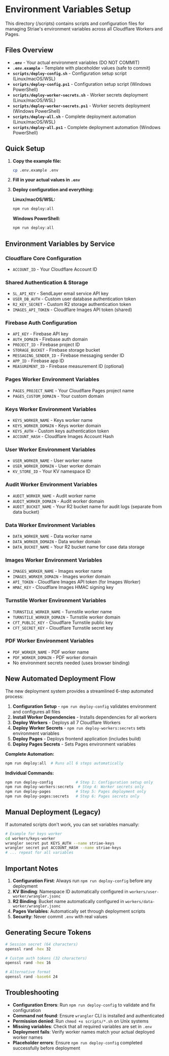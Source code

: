 # Environment Variables Setup

This directory (/scripts) contains scripts and configuration files for managing Striae's environment variables across all Cloudflare Workers and Pages.

## Files Overview

- **`.env`** - Your actual environment variables (DO NOT COMMIT)
- **`.env.example`** - Template with placeholder values (safe to commit)
- **`scripts/deploy-config.sh`** - Configuration setup script (Linux/macOS/WSL)
- **`scripts/deploy-config.ps1`** - Configuration setup script (Windows PowerShell)
- **`scripts/deploy-worker-secrets.sh`** - Worker secrets deployment (Linux/macOS/WSL)
- **`scripts/deploy-worker-secrets.ps1`** - Worker secrets deployment (Windows PowerShell)
- **`scripts/deploy-all.sh`** - Complete deployment automation (Linux/macOS/WSL)
- **`scripts/deploy-all.ps1`** - Complete deployment automation (Windows PowerShell)

## Quick Setup

1. **Copy the example file:**

   ```bash
   cp .env.example .env
   ```

2. **Fill in your actual values in `.env`**

3. **Deploy configuration and everything:**

   **Linux/macOS/WSL:**

   ```bash
   npm run deploy:all
   ```

   **Windows PowerShell:**

   ```powershell
   npm run deploy:all
   ```

## Environment Variables by Service

### Cloudflare Core Configuration

- `ACCOUNT_ID` - Your Cloudflare Account ID

### Shared Authentication & Storage

- `SL_API_KEY` - SendLayer email service API key
- `USER_DB_AUTH` - Custom user database authentication token
- `R2_KEY_SECRET` - Custom R2 storage authentication token
- `IMAGES_API_TOKEN` - Cloudflare Images API token (shared)

### Firebase Auth Configuration

- `API_KEY` - Firebase API key
- `AUTH_DOMAIN` - Firebase auth domain
- `PROJECT_ID` - Firebase project ID
- `STORAGE_BUCKET` - Firebase storage bucket
- `MESSAGING_SENDER_ID` - Firebase messaging sender ID
- `APP_ID` - Firebase app ID
- `MEASUREMENT_ID` - Firebase measurement ID (optional)

### Pages Worker Environment Variables

- `PAGES_PROJECT_NAME` - Your Cloudflare Pages project name
- `PAGES_CUSTOM_DOMAIN` - Your custom domain

### Keys Worker Environment Variables

- `KEYS_WORKER_NAME` - Keys worker name
- `KEYS_WORKER_DOMAIN` - Keys worker domain
- `KEYS_AUTH` - Custom keys authentication token
- `ACCOUNT_HASH` - Cloudflare Images Account Hash

### User Worker Environment Variables

- `USER_WORKER_NAME` - User worker name
- `USER_WORKER_DOMAIN` - User worker domain
- `KV_STORE_ID` - Your KV namespace ID

### Audit Worker Environment Variables

- `AUDIT_WORKER_NAME` - Audit worker name
- `AUDIT_WORKER_DOMAIN` - Audit worker domain
- `AUDIT_BUCKET_NAME` - Your R2 bucket name for audit logs (separate from data bucket)

### Data Worker Environment Variables

- `DATA_WORKER_NAME` - Data worker name
- `DATA_WORKER_DOMAIN` - Data worker domain
- `DATA_BUCKET_NAME` - Your R2 bucket name for case data storage

### Images Worker Environment Variables

- `IMAGES_WORKER_NAME` - Images worker name
- `IMAGES_WORKER_DOMAIN` - Images worker domain
- `API_TOKEN` - Cloudflare Images API token (for Images Worker)
- `HMAC_KEY` - Cloudflare Images HMAC signing key

### Turnstile Worker Environment Variables

- `TURNSTILE_WORKER_NAME` - Turnstile worker name
- `TURNSTILE_WORKER_DOMAIN` - Turnstile worker domain
- `CFT_PUBLIC_KEY` - Cloudflare Turnstile public key
- `CFT_SECRET_KEY` - Cloudflare Turnstile secret key

### PDF Worker Environment Variables

- `PDF_WORKER_NAME` - PDF worker name
- `PDF_WORKER_DOMAIN` - PDF worker domain
- No environment secrets needed (uses browser binding)

## New Automated Deployment Flow

The new deployment system provides a streamlined 6-step automated process:

1. **Configuration Setup** - `npm run deploy-config` validates environment and configures all files
2. **Install Worker Dependencies** - Installs dependencies for all workers
3. **Deploy Workers** - Deploys all 7 Cloudflare Workers
4. **Deploy Worker Secrets** - `npm run deploy-workers:secrets` sets environment variables
5. **Deploy Pages** - Deploys frontend application (includes build)
6. **Deploy Pages Secrets** - Sets Pages environment variables

**Complete Automation:**

```bash
npm run deploy:all  # Runs all 6 steps automatically
```

**Individual Commands:**

```bash
npm run deploy-config          # Step 1: Configuration setup only
npm run deploy-workers:secrets  # Step 4: Worker secrets only
npm run deploy-pages           # Step 5: Pages deployment only  
npm run deploy-pages:secrets   # Step 6: Pages secrets only
```

## Manual Deployment (Legacy)

If automated scripts don't work, you can set variables manually:

```bash
# Example for keys worker
cd workers/keys-worker
wrangler secret put KEYS_AUTH --name striae-keys
wrangler secret put ACCOUNT_HASH --name striae-keys
# ... repeat for all variables
```

## Important Notes

1. **Configuration First**: Always run `npm run deploy-config` before any deployment
2. **KV Binding**: Namespace ID automatically configured in `workers/user-worker/wrangler.jsonc`
3. **R2 Binding**: Bucket name automatically configured in `workers/data-worker/wrangler.jsonc`
4. **Pages Variables**: Automatically set through deployment scripts
5. **Security**: Never commit `.env` with real values

## Generating Secure Tokens

```bash
# Session secret (64 characters)
openssl rand -hex 32

# Custom auth tokens (32 characters)  
openssl rand -hex 16

# Alternative format
openssl rand -base64 24
```

## Troubleshooting

- **Configuration Errors**: Run `npm run deploy-config` to validate and fix configuration
- **Command not found**: Ensure `wrangler` CLI is installed and authenticated
- **Permission denied**: Run `chmod +x scripts/*.sh` on Unix systems
- **Missing variables**: Check that all required variables are set in `.env`
- **Deployment fails**: Verify worker names match your actual deployed worker names
- **Placeholder errors**: Ensure `npm run deploy-config` completed successfully before deployment
